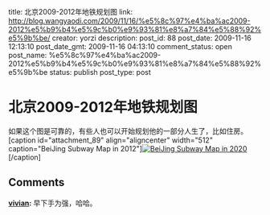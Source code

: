title: 北京2009-2012年地铁规划图
link: http://blog.wangyaodi.com/2009/11/16/%e5%8c%97%e4%ba%ac2009-2012%e5%b9%b4%e5%9c%b0%e9%93%81%e8%a7%84%e5%88%92%e5%9b%be/
creator: yorzi
description: 
post_id: 88
post_date: 2009-11-16 12:13:10
post_date_gmt: 2009-11-16 04:13:10
comment_status: open
post_name: %e5%8c%97%e4%ba%ac2009-2012%e5%b9%b4%e5%9c%b0%e9%93%81%e8%a7%84%e5%88%92%e5%9b%be
status: publish
post_type: post

# 北京2009-2012年地铁规划图

如果这个图是可靠的，有些人也可以开始规划他的一部分人生了，比如住房。 [caption id="attachment_89" align="aligncenter" width="512" caption="BeiJing Subway Map in 2012"][![BeiJing Subway Map in 2020](/wp-content/uploads/2009/11/beijing-subway-2020-1024x896.jpg)](http://blog.wangyaodi.com/wp-content/uploads/2009/11/beijing-subway-2020.jpeg)[/caption]

## Comments

**[vivian](#272 "2009-11-17 10:34:39"):** 早下手为强，哈哈。

